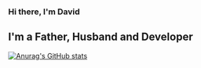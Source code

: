 ### Hi there, I'm David

## I'm a Father, Husband and Developer

[![Anurag's GitHub stats](https://github-readme-stats.vercel.app/api?username=draleyva&show_icons=true&count_private=true)](https://github.com/anuraghazra/github-readme-stats)

